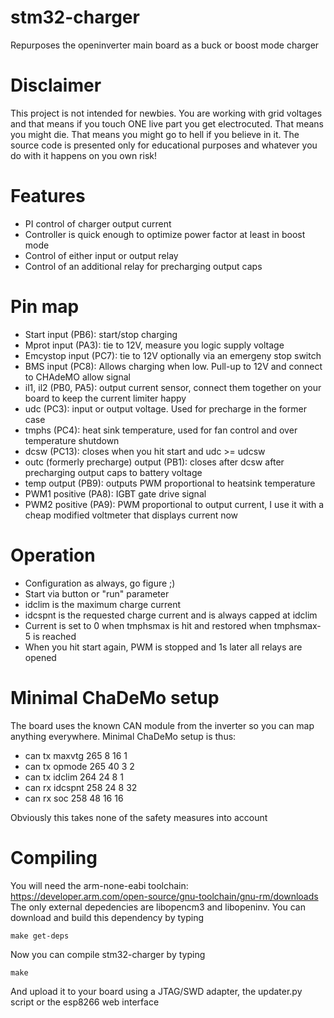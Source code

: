 # stm32-charger
Repurposes the openinverter main board as a buck or boost mode charger

# Disclaimer
This project is not intended for newbies. You are working with grid voltages and that means if you touch ONE live part you get electrocuted. That means you might die. That means you might go to hell if you believe in it. The source code is presented only for educational purposes and whatever you do with it happens on you own risk!

# Features
- PI control of charger output current
- Controller is quick enough to optimize power factor at least in boost mode
- Control of either input or output relay
- Control of an additional relay for precharging output caps

# Pin map
- Start input (PB6): start/stop charging
- Mprot input (PA3): tie to 12V, measure you logic supply voltage
- Emcystop input (PC7): tie to 12V optionally via an emergeny stop switch
- BMS input (PC8): Allows charging when low. Pull-up to 12V and connect to CHAdeMO allow signal
- il1, il2 (PB0, PA5): output current sensor, connect them together on your board to keep the current limiter happy
- udc (PC3): input or output voltage. Used for precharge in the former case
- tmphs (PC4): heat sink temperature, used for fan control and over temperature shutdown
- dcsw (PC13): closes when you hit start and udc >= udcsw
- outc (formerly precharge) output (PB1): closes after dcsw after precharging output caps to battery voltage
- temp output (PB9): outputs PWM proportional to heatsink temperature
- PWM1 positive (PA8): IGBT gate drive signal
- PWM2 positive (PA9): PWM proportional to output current, I use it with a cheap modified voltmeter that displays current now

# Operation
- Configuration as always, go figure ;)
- Start via button or "run" parameter
- idclim is the maximum charge current
- idcspnt is the requested charge current and is always capped at idclim
- Current is set to 0 when tmphsmax is hit and restored when tmphsmax-5 is reached
- When you hit start again, PWM is stopped and 1s later all relays are opened

# Minimal ChaDeMo setup
The board uses the known CAN module from the inverter so you can map anything everywhere. Minimal ChaDeMo setup is thus:
- can tx maxvtg 265 8 16 1
- can tx opmode 265 40 3 2
- can tx idclim 264 24 8 1
- can rx idcspnt 258 24 8 32
- can rx soc 258 48 16 16

Obviously this takes none of the safety measures into account

# Compiling
You will need the arm-none-eabi toolchain: https://developer.arm.com/open-source/gnu-toolchain/gnu-rm/downloads
The only external depedencies are libopencm3 and libopeninv. You can download and build this dependency by typing

`make get-deps`

Now you can compile stm32-charger by typing

`make`

And upload it to your board using a JTAG/SWD adapter, the updater.py script or the esp8266 web interface
